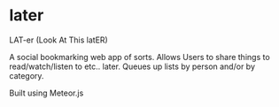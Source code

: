 # later
LAT-er (Look At This latER)

A social bookmarking web app of sorts. Allows Users to share things to read/watch/listen to etc.. later. Queues up lists by person and/or by category.

Built using Meteor.js

